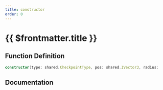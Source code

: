 ```yaml
---
title: constructor
order: 0
---
```


# {{ $frontmatter.title }}

## Function Definition

```ts
constructor(type: shared.CheckpointType, pos: shared.IVector3, radius: number, height: number, color: shared.RGBA);
```

## Documentation

<!--@include: ./parts/constructor.md-->
